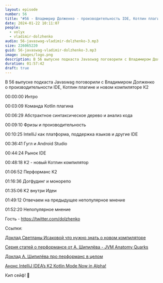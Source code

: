 ```yaml
---
layout: episode
number: 56
title: "#56 - Владмирир Долженко - производительность IDE, Котлин плагин и новый компилятор К2"
date: 2024-01-22 10:11:07
people:
  - volyx
  - vladimir-dolzhenko
audio: 56-javaswag-vladimir-dolzhenko-3.mp3
size: 226065220    
guid: 56-javaswag-vladimir-dolzhenko-3.mp3
image: images/logo.png
description: В 56 выпуске подкаста Javaswag поговорили с Владимиром Долженко о производительности IDE, Котлин плагине и новом компиляторе К2
duration: 01:57:42
draft: true
---
```


В 56 выпуске подкаста Javaswag поговорили с Владимиром Долженко о производительности IDE, Котлин плагине и новом компиляторе К2

00:00:00 Интро

00:03:09 Команда Kotlin плагина

00:06:29 Абстрактное синтаксическое дерево и анализ кода

00:09:10 Фризы и производительность

00:10:25 IntelliJ как платформа, поддержка языков и другие IDE

00:36:41 Гугл и Android Studio

00:44:24 Рынок IDE

00:48:18 К2 - новый Котлин компилятор

01:06:52 Перформанс K2

01:16:36 Догфудинг и монорепо

01:35:06 K2 внутри Идеи

01:49:12 Отвечаем на предыдущее непопулярное мнение

01:52:20 Непопулярное мнение


Гость - https://twitter.com/dolzhenko

Ссылки:

[Доклад Светланы Исаковой что нужно знать о новом компиляторе](https://www.youtube.com/watch?v=iTdJJq_LyoY)

[Серия статей о перформансе от А. Шипилёва - JVM Anatomy Quarks](https://shipilev.net/jvm/anatomy-quarks/)

[Доклад А. Шипилёва про перформанс в целом](https://www.youtube.com/watch?v=p2b4JHESEOc)

[Анонс IntelliJ IDEA’s K2 Kotlin Mode Now in Alpha!](https://blog.jetbrains.com/idea/2024/01/intellij-idea-2024-1/#intellij-idea's-k2-kotlin-mode-now-in-alpha)

Кип сейф! 🖖
